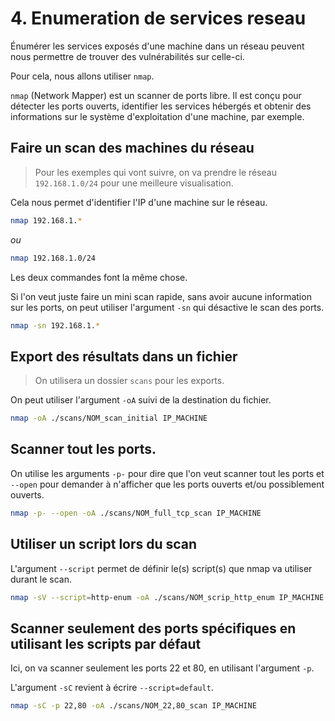 # 4. Enumeration de services reseau

Énumérer les services exposés d'une machine dans un réseau peuvent nous permettre de trouver des vulnérabilités sur celle-ci.

Pour cela, nous allons utiliser `nmap`.

`nmap` (Network Mapper) est un scanner de ports libre. Il est conçu pour détecter les ports ouverts, identifier les services hébergés et obtenir des informations sur le système d'exploitation d'une machine, par exemple.


## Faire un scan des machines du réseau

> Pour les exemples qui vont suivre, on va prendre le réseau `192.168.1.0/24` pour
> une meilleure visualisation.

Cela nous permet d'identifier l'IP d'une machine sur le réseau.

```bash
nmap 192.168.1.*
```

*ou*

```bash
nmap 192.168.1.0/24
```

Les deux commandes font la même chose.

Si l'on veut juste faire un mini scan rapide, sans avoir aucune information sur les ports, on peut utiliser l'argument `-sn` qui désactive le scan des ports.

```bash
nmap -sn 192.168.1.*
```

## Export des résultats dans un fichier

> On utilisera un dossier `scans` pour les exports.

On peut utiliser l'argument `-oA` suivi de la destination du fichier.

```bash
nmap -oA ./scans/NOM_scan_initial IP_MACHINE 
```

## Scanner tout les ports.

On utilise les arguments `-p-` pour dire que l'on veut scanner tout les ports et `--open` pour demander à n'afficher que les ports ouverts et/ou possiblement ouverts.

```bash
nmap -p- --open -oA ./scans/NOM_full_tcp_scan IP_MACHINE
```

## Utiliser un script lors du scan

L'argument `--script` permet de définir le(s) script(s) que nmap va utiliser durant le scan.

```bash
nmap -sV --script=http-enum -oA ./scans/NOM_scrip_http_enum IP_MACHINE
```

## Scanner seulement des ports spécifiques en utilisant les scripts par défaut

Ici, on va scanner seulement les ports 22 et 80, en utilisant l'argument `-p`.

L'argument `-sC` revient à écrire `--script=default`.

```bash
nmap -sC -p 22,80 -oA ./scans/NOM_22,80_scan IP_MACHINE
```
